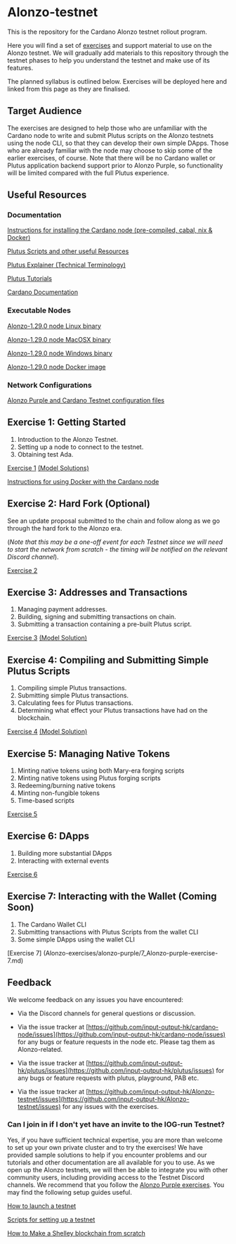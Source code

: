 # Alonzo-testnet
This is the repository for the Cardano Alonzo testnet rollout program.

Here you will find a set of [exercises](https://github.com/input-output-hk/Alonzo-testnet/tree/main/Alonzo-exercises) and support material to use on the Alonzo testnet. We will gradually add materials to this repository through the testnet phases to help you understand the testnet and make use of its features.

The planned syllabus is outlined below.  Exercises will be deployed here and linked from this page as they are finalised.

## Target Audience

The exercises are designed to help those who are unfamiliar with the Cardano node to write and submit Plutus scripts on the Alonzo testnets using the node CLI, so that they can develop their own simple DApps.  Those who are already familiar with the node may choose to skip some of the earlier exercises, of course. Note that there will be no Cardano wallet or Plutus application backend support prior to Alonzo Purple, so functionality will be limited compared with the full Plutus experience.

## Useful Resources

### Documentation

[Instructions for installing the Cardano node (pre-compiled, cabal, nix & Docker)](https://docs.cardano.org/getting-started/installing-the-cardano-node)

[Plutus Scripts and other useful Resources](resources/)

[Plutus Explainer (Technical Terminology)](explainers/Plutus-explainer.md)

[Plutus Tutorials](https://plutus.readthedocs.io/en/latest/plutus/tutorials/index.html)

[Cardano Documentation](https://docs.cardano.org/plutus/learn-about-plutus)

### Executable Nodes

[Alonzo-1.29.0 node Linux binary](https://hydra.iohk.io/build/7408438)

[Alonzo-1.29.0 node MacOSX binary](https://hydra.iohk.io/build/7408630)

[Alonzo-1.29.0 node Windows binary](https://hydra.iohk.io/build/7408538)

[Alonzo-1.29.0 node Docker image](https://hub.docker.com/layers/inputoutput/cardano-node/1.29.0/images/sha256-426abd457f1514bd81a85f68fb6b0a6dd4f373c4e856e5b18f6d58143a107a21)

### Network Configurations

[Alonzo Purple and Cardano Testnet configuration files](https://hydra.iohk.io/build/7366583/download/1/index.html)

## Exercise 1: Getting Started

1. Introduction to the Alonzo Testnet.
1. Setting up a node to connect to the testnet.
1. Obtaining test Ada.  


[Exercise 1](https://github.com/input-output-hk/Alonzo-testnet/tree/main/Alonzo-exercises/alonzo-purple/1_Alonzo-purple-exercise-1.md)
[(Model Solutions)](https://github.com/input-output-hk/Alonzo-testnet/tree/main/Alonzo-solutions/exercise1)

[Instructions for using Docker with the Cardano node](documentation/docker.md)

## Exercise 2: Hard Fork (Optional)

See an update proposal submitted to the chain and follow along as we go through the hard fork to the Alonzo era.  

(*Note that this may be a one-off event for each Testnet since we will need to start the network from scratch - the timing will be notified on the relevant Discord channel*).

[Exercise 2](Alonzo-exercises/alonzo-purple/2_Alonzo-purple-exercise-2.md)

## Exercise 3: Addresses and Transactions

1. Managing payment addresses.
1. Building, signing and submitting transactions on chain.  
1. Submitting a transaction containing a pre-built Plutus script.

[Exercise 3](Alonzo-exercises/alonzo-purple/3_Alonzo-purple-exercise-3.md)
[(Model Solution)](Alonzo-solutions/exercise3/e3SampleSolution.md)

## Exercise 4: Compiling and Submitting Simple Plutus Scripts


1. Compiling simple Plutus transactions. 
2. Submitting simple Plutus transactions. 
3. Calculating fees for Plutus transactions.
4. Determining what effect your Plutus transactions have had on the blockchain.

[Exercise 4](Alonzo-exercises/alonzo-purple/4_Alonzo-purple-exercise-4.md)
[(Model Solution)](Alonzo-solutions/exercise4/Exercise4-solution.md)

## Exercise 5: Managing Native Tokens


1. Minting native tokens using both Mary-era forging scripts
1. Minting native tokens using Plutus forging scripts
1. Redeeming/burning native tokens
1. Minting non-fungible tokens
1. Time-based scripts


[Exercise 5](Alonzo-exercises/alonzo-purple/5_Alonzo-purple-exercise-5.md)

## Exercise 6: DApps


1. Building more substantial DApps
2. Interacting with external events


[Exercise 6](Alonzo-exercises/alonzo-purple/6_Alonzo-purple-exercise-6.md)

## Exercise 7: Interacting with the Wallet (Coming Soon)


1. The Cardano Wallet CLI
2. Submitting transactions with Plutus Scripts from the wallet CLI
3. Some simple DApps using the wallet CLI


[Exercise 7] (Alonzo-exercises/alonzo-purple/7_Alonzo-purple-exercise-7.md)

## Feedback


We welcome feedback on any issues you have encountered:

- Via the Discord channels for general questions or discussion.

- Via the issue tracker at [https://github.com/input-output-hk/cardano-node/issues](https://github.com/input-output-hk/cardano-node/issues) for any bugs or feature requests in the node etc.  Please tag them as Alonzo-related.

- Via the issue tracker at [https://github.com/input-output-hk/plutus/issues](https://github.com/input-output-hk/plutus/issues) for any bugs or feature requests with plutus, playground, PAB etc.

- Via the issue tracker at [https://github.com/input-output-hk/Alonzo-testnet/issues](https://github.com/input-output-hk/Alonzo-testnet/issues) for any issues with the exercises.

### Can I join in if I don't yet have an invite to the IOG-run Testnet?

Yes, if you have sufficient technical expertise, you are more than welcome to set up your own private cluster and to try the exercises!
We have provided sample solutions to help if you encounter problems and our tutorials and other documentation are all available for you to use.
As we open up the Alonzo testnets, we will then be able to integrate you with other community users, including providing access to the Testnet Discord channels.
We recommend that you follow the [Alonzo Purple exercises](Alonzo-exercises/alonzo-purple).
You may find the following setup guides useful.

[How to launch a testnet](https://github.com/input-output-hk/cardano-node/blob/master/doc/getting-started/launching-a-testnet.md)

[Scripts for setting up a testnet](https://github.com/input-output-hk/cardano-node-tests#tests-development)

[How to Make a Shelley blockchain from scratch](https://github.com/input-output-hk/cardano-node/blob/master/doc/reference/shelley-genesis.md)
